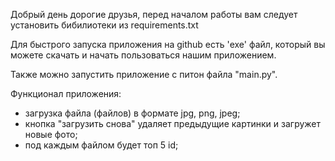 Добрый день дорогие друзья, перед началом работы вам следует установить бибилиотеки из requirements.txt

Для быстрого запуска приложения на github есть 'exe' файл, который вы можете скачать и начать пользоваться нашим приложением.

Также можно запустить приложение с питон файла "main.py".

Функционал приложения:
 - загрузка файла (файлов) в формате jpg, png, jpeg;
 - кнопка "загрузить снова" удаляет предыдущие картинки и загружет новые фото;
 - под каждым файлом будет топ 5 id;